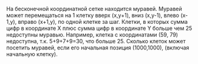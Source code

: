 На бесконечной координатной сетке находится муравей. Муравей может перемещаться на 1 клетку вверх (x,y+1),
вниз (x,y-1), влево (x-1,y), вправо (x+1,y), по одной клетке за шаг.
Клетки, в которых сумма цифр в координате X плюс сумма цифр в координате Y больше чем 25 недоступны муравью.
Например, клетка с координатами (59, 79) недоступна, т.к. 5+9+7+9=30, что больше 25.
Сколько клеток может посетить муравей, если его начальная позиция (1000,1000), (включая начальную клетку).